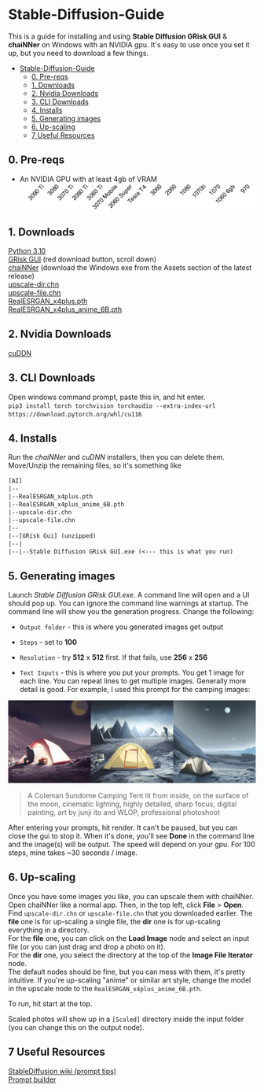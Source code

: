 # Stable-Diffusion-Guide
  
This is a guide for installing and using **Stable Diffusion GRisk GUI** & **chaiNNer** on Windows with an NVIDIA gpu. It's easy to use once you set it up, but you need to download a few things.  
  
<!-- TOC -->
* [Stable-Diffusion-Guide](#stable-diffusion-guide)
  * [0. Pre-reqs](#0-pre-reqs)
  * [1. Downloads](#1-downloads)
  * [2. Nvidia Downloads](#2-nvidia-downloads)
  * [3. CLI Downloads](#3-cli-downloads)
  * [4. Installs](#4-installs)
  * [5. Generating images](#5-generating-images)
  * [6. Up-scaling](#6-up-scaling)
  * [7 Useful Resources](#7-useful-resources)
<!-- TOC -->
  
## 0. Pre-reqs
- An NVIDIA GPU with at least 4gb of VRAM  
![img.png](docs/gpus.png)
  
## 1. Downloads
[Python 3.10](https://www.microsoft.com/store/productId/9PJPW5LDXLZ5)  
[GRisk GUI](https://grisk.itch.io/stable-diffusion-gui) (red download button, scroll down)  
[chaiNNer](https://github.com/joeyballentine/chaiNNer/releases) (download the Windows exe from the Assets section of the latest release)  
[upscale-dir.chn](https://github.com/ArrowM/Stable-Diffusion-Guide/files/upscale-dir.chn)  
[upscale-file.chn](https://github.com/ArrowM/Stable-Diffusion-Guide/files/upscale-file.chn)  
[RealESRGAN_x4plus.pth](https://github.com/xinntao/Real-ESRGAN/releases/download/v0.1.0/RealESRGAN_x4plus.pth)  
[RealESRGAN_x4plus_anime_6B.pth](https://github.com/xinntao/Real-ESRGAN/releases/download/v0.2.2.4/RealESRGAN_x4plus_anime_6B.pth)  
  
## 2. Nvidia Downloads
[cuDDN](https://developer.nvidia.com/compute/cudnn/secure/8.5.0/local_installers/11.7/cudnn-windows-x86_64-8.5.0.96_cuda11-archive.zip)

## 3. CLI Downloads
Open windows command prompt, paste this in, and hit enter.  
`pip3 install torch torchvision torchaudio --extra-index-url https://download.pytorch.org/whl/cu116`
  
## 4. Installs
Run the *chaiNNer* and *cuDNN* installers, then you can delete them. Move/Unzip the remaining files, so it's something like  
```
[AI]
|--
|--RealESRGAN_x4plus.pth
|--RealESRGAN_x4plus_anime_6B.pth
|--upscale-dir.chn
|--upscale-file.chn
|--
|--[GRisk Gui] (unzipped)
|--|
|--|--Stable Diffusion GRisk GUI.exe (<--- this is what you run)
```
  
## 5. Generating images
Launch *Stable Diffusion GRisk GUI.exe*. A command line will open and a UI should pop up. You can ignore the command line warnings at startup. The command line will show you the generation progress. Change the following:  
- `Output folder` - this is where you generated images get output  
- `Steps` - set to **100**  
- `Resolution` - try **512** x **512** first. If that fails, use **256** x **256**   
  
  
- `Text Inputs` - this is where you put your prompts. You get 1 image for each line. You can repeat lines to get multiple images. Generally more detail is good. For example, I used this prompt for the camping images:  
  
![space-camping](docs/space-camping.jpg)  
> A Coleman Sundome Camping Tent lit from inside, on the surface of the moon, cinematic lighting, highly detailed, sharp focus, digital painting, art by junji ito and WLOP, professional photoshoot  
  
After entering your prompts, hit render. It can't be paused, but you can close the gui to stop it. When it's done, you'll see **Done** in the command line and the image(s) will be output. The speed will depend on your gpu. For 100 steps, mine takes ~30 seconds / image.
  
## 6. Up-scaling
Once you have some images you like, you can upscale them with chaiNNer. Open chaiNNer like a normal app. Then, in the top left, click **File** > **Open**. Find `upscale-dir.chn` or `upscale-file.chn` that you downloaded earlier. The **file** one is for up-scaling a single file, the **dir** one is for up-scaling everything in a directory.  
For the **file** one, you can click on the **Load Image** node and select an input file (or you can just drag and drop a photo on it).  
For the **dir** one, you select the directory at the top of the **Image File Iterator** node.  
The default nodes should be fine, but you can mess with them, it's pretty intuitive. If you're up-scaling "anime" or similar art style, change the model in the upscale node to the `RealESRGAN_x4plus_anime_6B.pth`.  
  
To run, hit start at the top.
  
Scaled photos will show up in a `[Scaled]` directory inside the input folder (you can change this on the output node).  
  
## 7 Useful Resources
[StableDiffusion wiki (prompt tips)](https://wiki.installgentoo.com/wiki/Stable_Diffusion)  
[Prompt builder](https://promptomania.com/stable-diffusion-prompt-builder/)  